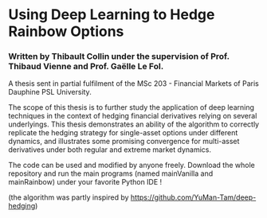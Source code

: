 # Using Deep Learning to Hedge Rainbow Options

### Written by Thibault Collin under the supervision of Prof. Thibaud Vienne and Prof. Gaëlle Le Fol.

A thesis sent in partial fulfilment of the MSc 203 - Financial Markets of Paris Dauphine PSL University.

The scope of this thesis is to further study the application of deep learning techniques in the context of hedging financial derivatives relying on several underlyings. This thesis demonstrates an ability of the algorithm to correctly replicate the hedging strategy for single-asset options under different dynamics, and illustrates some promising convergence for multi-asset derivatives under both regular and extreme market dynamics.

The code can be used and modified by anyone freely. Download the whole repository and run the main programs (named mainVanilla and mainRainbow) under your favorite Python IDE !

(the algorithm was partly inspired by https://github.com/YuMan-Tam/deep-hedging)
